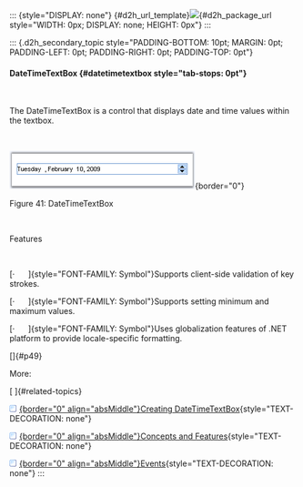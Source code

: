 ::: {style="DISPLAY: none"}
[](ms-xhelp:///?Id=d2h_url_template){#d2h_url_template}![](!package_url!){#d2h_package_url style="WIDTH: 0px; DISPLAY: none; HEIGHT: 0px"}
:::

::: {.d2h_secondary_topic style="PADDING-BOTTOM: 10pt; MARGIN: 0pt; PADDING-LEFT: 0pt; PADDING-RIGHT: 0pt; PADDING-TOP: 0pt"}
#### DateTimeTextBox {#datetimetextbox style="tab-stops: 0pt"}

 

The DateTimeTextBox is a control that displays date and time values within the textbox.

 

![](ImagesExt/image72_47.png){border="0"}

Figure 41: DateTimeTextBox

 

Features

 

[·      ]{style="FONT-FAMILY: Symbol"}Supports client-side validation of key strokes.

[·      ]{style="FONT-FAMILY: Symbol"}Supports setting minimum and maximum values.

[·      ]{style="FONT-FAMILY: Symbol"}Uses globalization features of .NET platform to provide locale-specific formatting.

[]{#p49} 

More:

[ ]{#related-topics}

[![](button.gif){border="0" align="absMiddle"}Creating DateTimeTextBox](ms-xhelp:///?Id=dde16f31-4492-4b29-beb9-b56e278b5884){style="TEXT-DECORATION: none"}

[![](button.gif){border="0" align="absMiddle"}Concepts and Features](ms-xhelp:///?Id=197d19a6-6079-4789-a677-6b728fa82ee9){style="TEXT-DECORATION: none"}

[![](button.gif){border="0" align="absMiddle"}Events](ms-xhelp:///?Id=9531ebbf-15fb-4819-bceb-1690ba6a72b4){style="TEXT-DECORATION: none"}
:::
